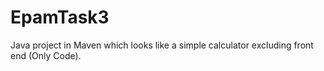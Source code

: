 # EpamTask3
Java project in Maven which looks like a simple calculator excluding front end (Only Code).
